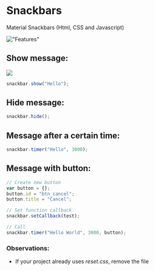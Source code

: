 # Snackbars
Material Snackbars (Html, CSS and Javascript)

!["Features"](https://lh3.googleusercontent.com/k73zCptWXUkJR028TDfjb3afv8_vHzm_2bRSr2k_kim1z4Y04gzec9SCYkiqWT9VAcF3HM2YX96Us1gR-sXQ6oeqH_cHBk95GcWHGm0_yDQSwc0DXSmjYPOucfLt_mY4pqSZZIrD4hqkmwcbGUpf91_Bpk0mfeOWNTEBVquGkDg93L3ugE1WFNYbS0Oy-PAVtlan-3cjAEzVbHxtT_MavnPwQFjoB85ZDlrGTfzeGKAaVCHDEwC5r4c-NvveQw07W58nD1UBRszpPmw2n8dnrFlKSJWyPAnMl4GMSDCYzywYXspevnS5781T9PPZVb4NVRtkLxmmoKtCvjHOjeSiZrl8YVwHbxPf6ef4V1w0lj52ETm5KcIUbU57Hdt98tet5FobGfOfSjPGp57fUZK4YOTs8U7eVDXMnmN2ClnioqnR23zdOMbPyVzbdUawMe6MEktYB8QXkGoAon6ZL_8PqTopi3bYOZ86ysouihMo15_NiSxttN49YZ6q5cGsvuU0iClfCtFTtSFTNVHg5H7GMPMss4vGKkoEVFvefTRtRU7y8qLieD9LEeKz365v8c0CUvhPjYrG=w1547-h810)

## Show message:
![](https://lh3.googleusercontent.com/4_tyXIlobrIUrEgWkStV681-wHcDH7edY__oXjPSBOO7ouRbytQRaHzQ8HA3uBcv0h61NzWwiBJbX1x-KAttNYivvI6pjdPYySPt2Jith-1gz8bZtW3pGJzgY0hi1U77ujetVklElCdK87ti8wyqxFOuN78rKDOfSnjeWDGDLIM0E35JoH6EtqLss4NfjmGm41nrNV0cYyYMU0Oo8FVn5qaIBcaa_l3alPvNhcO3XWPJnXsG-GuR2jC2mB3wgI2G8CvTo4iC0znLT5jiSBbHTm0jaYPNj3MkdfyfFjgIdT1v_fueQR3TEwHLLb_YX6gvEF9v7EQ_PcYHRypaYVOuWwqx2izjX7G92yrB62HjckvctKYS7ZrtFkR7ScfdXZbwrZwlExq-Ct23WzAFdRYTrqy8iWg_tCPi79GXLDqzTZn5VDMKH75FoZtJXq-HTZjEFPuBBnVn8hDiB0FSi5CPMGIniDCu1zFL79K7lCX3GlQqML2g8Hhxa3J1eI5Y1A4j8Q5nk39yPRk1dcO0JxaqEI5YcF53BmNGLY8Uv8Bvf400L0UKuyYatajxEEgMYtH0jgFLwev5=w1543-h810-k?v=1475242329240)

``` js
snackbar.show("Hello");
```

## Hide message:
``` js
snackbar.hide();
```

## Message after a certain time:
``` js
snackbar.timer("Hello", 3000);
```

## Message with button:
``` js
// Create new button
var button = {};
button.id = "btn_cancel";
button.title = "Cancel";

// Set function callback
snackbar.setCallback(test);

// Call
snackbar.timer("Hello World", 3000, button);
```

### Observations:
  - If your project already uses _reset.css_, remove the file
